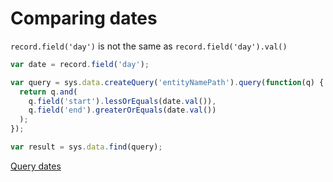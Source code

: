 # Comparing dates

`record.field('day')` is not the same as `record.field('day').val()`

```js
var date = record.field('day');

var query = sys.data.createQuery('entityNamePath').query(function(q) {
  return q.and(
    q.field('start').lessOrEquals(date.val()),
    q.field('end').greaterOrEquals(date.val())
  );
});

var result = sys.data.find(query);
```

[Query
dates](https://slingr-stack.github.io/platform/app_development_type_date.html#available-operators)
